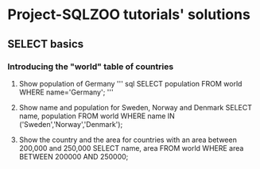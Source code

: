 # Project-SQLZOO tutorials' solutions
## SELECT basics
### Introducing the "world" table of countries
1. Show population of Germany
''' sql 
SELECT population FROM world WHERE name='Germany';
'''

2. Show name and population for Sweden, Norway and Denmark
SELECT name, population FROM world WHERE name IN ('Sweden','Norway','Denmark');

3. Show the country and the area for countries with an area between 200,000 and 250,000
SELECT name, area FROM world WHERE area BETWEEN 200000 AND 250000;
